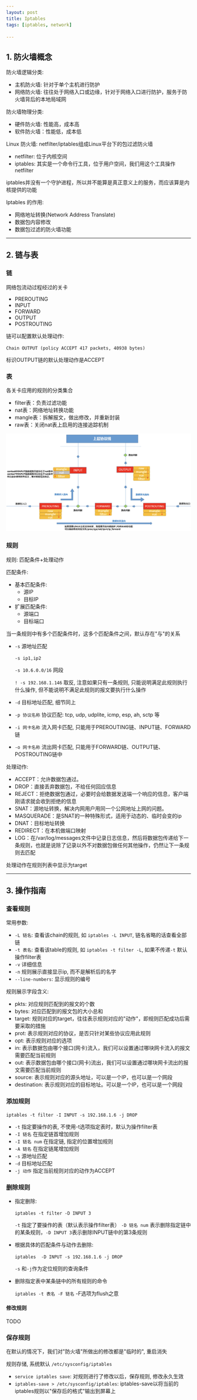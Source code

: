 ```yaml
---
layout: post
title: Iptables
tags: [iptables, network]

---
```


## 1. 防火墙概念

防火墙逻辑分类:

* 主机防火墙: 针对于单个主机进行防护
* 网络防火墙: 往往处于网络入口或边缘，针对于网络入口进行防护，服务于防火墙背后的本地局域网

防火墙物理分类:

* 硬件防火墙: 性能高，成本高
* 软件防火墙：性能低，成本低

Linux 防火墙: netfilter/iptables组成Linux平台下的包过滤防火墙

* netfilter: 位于内核空间
* iptables: 其实是一个命令行工具，位于用户空间，我们用这个工具操作netfilter

iptables并没有一个守护进程，所以并不能算是真正意义上的服务，而应该算是内核提供的功能

Iptables 的作用:

* 网络地址转换(Network Address Translate)
* 数据包内容修改
* 数据包过滤的防火墙功能

---

## 2. 链与表

### 链

网络包流动过程经过的关卡

* PREROUTING
* INPUT
* FORWARD
* OUTPUT
* POSTROUTING

链可以配置默认处理动作:

`Chain OUTPUT (policy ACCEPT 417 packets, 40938 bytes)`

标识OUTPUT链的默认处理动作是ACCEPT

### 表

各关卡应用的规则的分类集合

* filter表：负责过滤功能
* nat表：网络地址转换功能
* mangle表：拆解报文，做出修改，并重新封装
* raw表：关闭nat表上启用的连接追踪机制

<img src="/assets/images/iptables/iptables.png" />

### 规则

规则: 匹配条件+处理动作

匹配条件:

* 基本匹配条件:
  * 源IP
  * 目标IP
* 扩展匹配条件:
  * 源端口
  * 目标端口


当一条规则中有多个匹配条件时，这多个匹配条件之间，默认存在"与"的关系

* `-s` 源地址匹配

  `-s ip1,ip2`

  `-s 10.6.0.0/16` 网段

  `! -s 192.168.1.146` 取反, 注意如果只有一条规则, 只能说明满足此规则执行什么操作, 但不能说明不满足此规则的报文要执行什么操作

* `-d` 目标地址匹配, 细节同上

* `-p 协议名称` 协议匹配: tcp, udp, udplite, icmp, esp, ah, sctp 等

* `-i 网卡名称` 流入网卡匹配, 只能用于PREROUTING链、INPUT链、FORWARD链

* `-o 网卡名称` 流出网卡匹配, 只能用于FORWARD链、OUTPUT链、POSTROUTING链中

处理动作:

* ACCEPT：允许数据包通过。
* DROP：直接丢弃数据包，不给任何回应信息
* REJECT：拒绝数据包通过，必要时会给数据发送端一个响应的信息，客户端刚请求就会收到拒绝的信息
* SNAT：源地址转换，解决内网用户用同一个公网地址上网的问题。
* MASQUERADE：是SNAT的一种特殊形式，适用于动态的、临时会变的ip
* DNAT：目标地址转换
* REDIRECT：在本机做端口映射
* LOG：在/var/log/messages文件中记录日志信息，然后将数据包传递给下一条规则，也就是说除了记录以外不对数据包做任何其他操作，仍然让下一条规则去匹配

处理动作在规则列表中显示为target

---

## 3. 操作指南

### 查看规则

常用参数:

* `-L 链名`: 查看该chain的规则, 如 `iptables -L INPUT`, 链名省略的话查看全部链
* `-t 表名`: 查看该table的规则, 如 `iptables -t filter -L`, 如果不传递`-t` 默认操作filter表
* `-v` 详细信息
* `-n` 规则展示直接显示ip, 而不是解析后的名字
* `--line-numbers`: 显示规则的编号

规则展示字段含义:

* pkts: 对应规则匹配到的报文的个数
* bytes: 对应匹配到的报文包的大小总和
* target: 规则对应的target，往往表示规则对应的"动作"，即规则匹配成功后需要采取的措施
* prot: 表示规则对应的协议，是否只针对某些协议应用此规则
* opt: 表示规则对应的选项
* in: 表示数据包由哪个接口(网卡)流入，我们可以设置通过哪块网卡流入的报文需要匹配当前规则
* out: 表示数据包由哪个接口(网卡)流出，我们可以设置通过哪块网卡流出的报文需要匹配当前规则
* source: 表示规则对应的源头地址，可以是一个IP，也可以是一个网段
* destination: 表示规则对应的目标地址。可以是一个IP，也可以是一个网段

### 添加规则

`iptables -t filter -I INPUT -s 192.168.1.6 -j DROP`

* `-t` 指定要操作的表, 不使用-t选项指定表时，默认为操作filter表
* `-I 链名` 在指定链首增加规则
* `-I 链名 num` 在指定链, 指定的位置增加规则
* `-A 链名` 在指定链尾增加规则
* `-s` 源地址匹配
* `-d` 目标地址匹配
* `-j 动作` 指定当前规则对应的动作为ACCEPT

### 删除规则

* 指定删除:

  `iptables -t filter -D INPUT 3`

  `-t` 指定了要操作的表（默认表示操作filter表）
  `-D 链名 num` 表示删除指定链中的某条规则，`-D INPUT 3`表示删除INPUT链中的第3条规则

* 根据具体的匹配条件与动作去删除:

  `iptables  -D INPUT -s 192.168.1.6 -j DROP`

  `-s` 和`-j`作为定位规则的查询条件


* 删除指定表中某条链中的所有规则的命令

  `iptables -t 表名 -F 链名` -F选项为flush之意

#### 修改规则

TODO

### 保存规则

在默认的情况下，我们对"防火墙"所做出的修改都是"临时的", 重启消失

规则存储, 系统默认 `/etc/sysconfig/iptables`

* `service iptables save`: 对规则进行了修改以后，保存规则, 修改永久生效
* `iptables-save > /etc/sysconfig/iptables`:  iptables-save以将当前的iptables规则以"保存后的格式"输出到屏幕上
